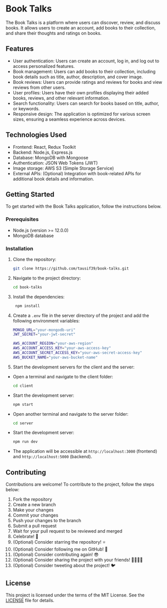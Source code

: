 # Book Talks

The Book Talks is a platform where users can discover, review, and discuss books. It allows users to create an account, add books to their collection, and share their thoughts and ratings on books.

## Features

- User authentication: Users can create an account, log in, and log out to access personalized features.
- Book management: Users can add books to their collection, including book details such as title, author, description, and cover image.
- Book reviews: Users can provide ratings and reviews for books and view reviews from other users.
- User profiles: Users have their own profiles displaying their added books, reviews, and other relevant information.
- Search functionality: Users can search for books based on title, author, or keywords.
- Responsive design: The application is optimized for various screen sizes, ensuring a seamless experience across devices.

## Technologies Used

- Frontend: React, Redux Toolkit
- Backend: Node.js, Express.js
- Database: MongoDB with Mongoose
- Authentication: JSON Web Tokens (JWT)
- Image storage: AWS S3 (Simple Storage Service)
- External APIs: (Optional) Integration with book-related APIs for additional book details and information.

## Getting Started

To get started with the Book Talks application, follow the instructions below.

### Prerequisites

- Node.js (version >= 12.0.0)
- MongoDB database

### Installation

1. Clone the repository:

   ```bash
   git clone https://github.com/tausif39/book-talks.git
   ```

2. Navigate to the project directory:

   ```bash
   cd book-talks
   ```

3. Install the dependencies:

   ```bash
    npm install
   ```

4. Create a `.env` file in the server directory of the project and add the following environment variables:

   ```bash
   MONGO_URL="your-mongodb-uri"
   JWT_SECRET="your-jwt-secret"

   AWS_ACCOUNT_REGION="your-aws-region"
   AWS_ACCOUNT_ACCESS_KEY="your-aws-access-key"
   AWS_ACCOUNT_SECRET_ACCESS_KEY="your-aws-secret-access-key"
   AWS_BUCKET_NAME="your-aws-bucket-name"
   ```

5. Start the development servers for the client and the server:

- Open a terminal and navigate to the client folder:
  ```bash
  cd client
  ```
- Start the development server:
  ```bash
  npm start
  ```
- Open another terminal and navigate to the server folder:
  ```bash
  cd server
  ```
- Start the development server:
  ```bash
  npm run dev
  ```
- The application will be accessible at `http://localhost:3000` (frontend) and `http://localhost:5000` (backend).

## Contributing

Contributions are welcome! To contribute to the project, follow the steps below:

1. Fork the repository
2. Create a new branch
3. Make your changes
4. Commit your changes
5. Push your changes to the branch
6. Submit a pull request
7. Wait for your pull request to be reviewed and merged
8. Celebrate! 🎉
9. (Optional) Consider starring the repository! ⭐
10. (Optional) Consider following me on GitHub! 🙌
11. (Optional) Consider contributing again! 😎
12. (Optional) Consider sharing the project with your friends! 👨‍👩‍👧‍👦
13. (Optional) Consider tweeting about the project! 🐦

## License

This project is licensed under the terms of the MIT License. See the [LICENSE](LICENSE) file for details.
